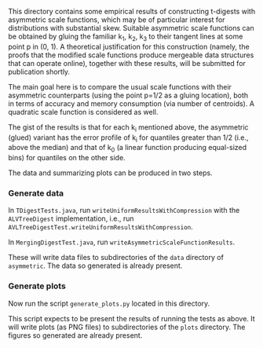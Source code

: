 This directory contains some empirical results of constructing t-digests with asymmetric scale functions,
which may be of particular interest for distributions with substantial skew. Suitable asymmetric scale functions
can be obtained by gluing the familiar k<sub>1</sub>, k<sub>2</sub>, k<sub>3</sub> to their tangent lines at some point p in (0, 1).
A theoretical justification for this construction (namely, the proofs that the modified scale functions produce
mergeable data structures that can operate online), together with these results, will be submitted for publication shortly.

The main goal here is to compare the usual scale functions with their asymmetric counterparts (using the point p=1/2 as a gluing location),
both in terms of accuracy and memory consumption (via number of centroids). A quadratic scale function is considered as well.

The gist of the results is that for each k<sub>i</sub> mentioned above, the asymmetric (glued) variant has the
error profile of k<sub>i</sub> for quantiles greater than 1/2 (i.e., above the median) and that of k<sub>0</sub>
(a linear function producing equal-sized bins) for quantiles on the other side.

The data and summarizing plots can be produced in two steps.

### Generate data

In `TDigestTests.java`, run `writeUniformResultsWithCompression` with the `ALVTreeDigest` implementation, i.e., run
`AVLTreeDigestTest.writeUniformResultsWithCompression`.

In `MergingDigestTest.java`, run `writeAsymmetricScaleFunctionResults`.

These will write data files to subdirectories of the `data` directory of `asymmetric`.
The data so generated is already present.


### Generate plots

Now run the script `generate_plots.py` located in this directory.

This script expects to be present the results of running the tests as above.
It will write plots (as PNG files) to subdirectories of the `plots` directory.
The figures so generated are already present.

